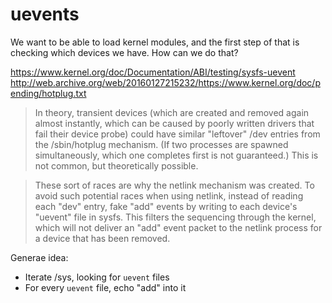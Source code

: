 # uevents

We want to be able to load kernel modules, and the first step of that is checking which devices we have. How can we do that?

https://www.kernel.org/doc/Documentation/ABI/testing/sysfs-uevent
http://web.archive.org/web/20160127215232/https://www.kernel.org/doc/pending/hotplug.txt


> In theory, transient devices (which are created and removed again almost
instantly, which can be caused by poorly written drivers that fail their device
probe) could have similar "leftover" /dev entries from the /sbin/hotplug
mechanism.  (If two processes are spawned simultaneously, which one completes
first is not guaranteed.)  This is not common, but theoretically possible.

> These sort of races are why the netlink mechanism was created.  To avoid
such potential races when using netlink, instead of reading each "dev" entry,
fake "add" events by writing to each device's "uevent" file in sysfs.  This
filters the sequencing through the kernel, which will not deliver an "add"
event packet to the netlink process for a device that has been removed.

Generae idea:

- Iterate /sys, looking for `uevent` files
- For every `uevent` file, echo "add" into it
